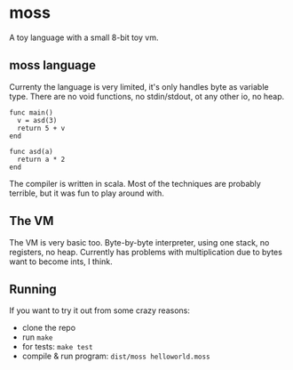 moss
======
A toy language with a small 8-bit toy vm. 

moss language
-------------------
Currenty the language is very limited, it's only handles byte as variable type. There are no void functions, no stdin/stdout, ot any other io, no heap.
```
func main()
  v = asd(3)
  return 5 + v
end

func asd(a)
  return a * 2
end
```
The compiler is written in scala. Most of the techniques are probably terrible, but it was fun to play around with.

The VM
---------
The VM is very basic too. Byte-by-byte interpreter, using one stack, no registers, no heap.
Currently has problems with multiplication due to bytes want to become ints, I think.

Running
----------
If you want to try it out from some crazy reasons:

 - clone the repo
 - run `make`
 - for tests: `make test`
 - compile & run program: `dist/moss helloworld.moss`